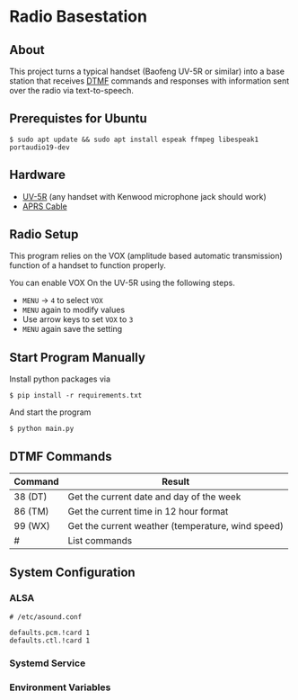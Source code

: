 # Radio Basestation

## About

This project turns a typical handset (Baofeng UV-5R or similar) into a base station that receives
[DTMF](https://en.wikipedia.org/wiki/Dual-tone_multi-frequency_signaling) commands and responses with information
sent over the radio via text-to-speech.

## Prerequistes for Ubuntu
```
$ sudo apt update && sudo apt install espeak ffmpeg libespeak1 portaudio19-dev
```

## Hardware

* [UV-5R](https://www.amazon.com/dp/B007H4VT7A/) (any handset with Kenwood microphone jack should work)
* [APRS Cable](https://www.amazon.com/BTECH-APRS-K1-Interface-APRSDroid-Compatible/dp/B01LMIBAZW)

## Radio Setup

This program relies on the VOX (amplitude based automatic transmission) function of a handset to function
properly.

You can enable VOX On the UV-5R using the following steps.

* `MENU` -> `4` to select `VOX`
* `MENU` again to modify values 
* Use arrow keys to set `VOX` to `3`
* `MENU` again save the setting

## Start Program Manually
Install python packages via

```shell
$ pip install -r requirements.txt
```

And start the program
```shell
$ python main.py
```

## DTMF Commands

| Command | Result                                            |
|---------|---------------------------------------------------|
| 38 (DT) | Get the current date and day of the week          |
| 86 (TM) | Get the current time in 12 hour format            |
| 99 (WX) | Get the current weather (temperature, wind speed) |
| #       | List commands                                     |

## System Configuration

### ALSA

```shell
# /etc/asound.conf

defaults.pcm.!card 1
defaults.ctl.!card 1
```

### Systemd Service

### Environment Variables